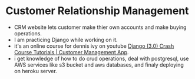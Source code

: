# Customer Relationship Management
 
<ul> 
 <li>CRM website lets customer make thier own accounts and make buying operations.</li>
 <li>I am practicing Django while working on it.</li>
 <li>it's an online course for dennis ivy on youtube <a href="https://www.youtube.com/playlist?list=PL-51WBLyFTg2vW-_6XBoUpE7vpmoR3ztO">Django (3.0) Crash Course Tutorials | Customer Management App</a>.</li>
 <li>i get knowledge of how to do crud operations, deal with postgresql, use AWS services like s3 bucket and aws databases, and finaly deploying on heroku server.</li>
</ul>
